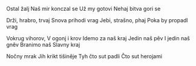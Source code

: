 Ostal žalj
Naš mir konczal se
Už my gotovi
Nehaj bitva gori se

Drži, hrabro, trvaj
Snova prihodi vrag
Jebi, strašno, phaj
Poka by propadl vrag

Vokrug vihorov,
V ogonj i krov
Idemo za naš kraj
Jedin naš pěv
I jedin naš gněv
Branimo naš
Slavny kraj

Nočny mrak
Jih krikt tišiněje
Tyh čto sut padli
Čto sut herojami
